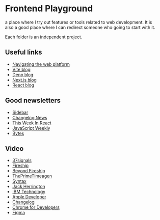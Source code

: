 # Frontend Playground

a place where I try out features or tools related to web development.
It is also a good place where I can redirect someone who going to start with it.

Each folder is an independent project.


## Useful links

- [Navigating the web platform](https://patrickbrosset.com/lab/navigating-the-web-platform/?ref=sidebar)
- [Vite blog](https://vite.dev/blog.html)
- [Deno blog](https://deno.com/blog)
- [Next.js blog](https://nextjs.org/blog)
- [React blog](https://react.dev/blog)

## Good newsletters

- [Sidebar](https://sidebar.io)
- [Changelog News](https://changelog.com/news)
- [This Week In React](https://thisweekinreact.com)
- [JavaScript Weekly](https://javascriptweekly.com)
- [Bytes](https://bytes.dev)

## Video

- [37signals](https://www.youtube.com/@37signals/videos)
- [Fireship](https://www.youtube.com/@Fireship)
- [Beyond Fireship](https://www.youtube.com/@beyondfireship)
- [ThePrimeTimeagen](https://www.youtube.com/@ThePrimeTimeagen)
- [Syntax](https://www.youtube.com/@syntaxfm)
- [Jack Herrington](https://www.youtube.com/@jherr/videos)
- [IBM Technology](https://www.youtube.com/@IBMTechnology/videos)
- [Apple Developer](https://www.youtube.com/@AppleDeveloper)
- [Changelog](https://www.youtube.com/@Changelog)
- [Chrome for Developers](https://www.youtube.com/@ChromeDevs)
- [Figma](https://www.youtube.com/@Figma)
